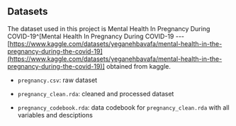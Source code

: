 ## Datasets

The dataset used in this project is Mental Health In Pregnancy During COVID-19^[Mental Health In Pregnancy During COVID-19 --- [https://www.kaggle.com/datasets/yeganehbavafa/mental-health-in-the-pregnancy-during-the-covid-19](https://www.kaggle.com/datasets/yeganehbavafa/mental-health-in-the-pregnancy-during-the-covid-19)] obtained from kaggle.

- `pregnancy.csv`: raw dataset

- `pregnancy_clean.rda`: cleaned and processed dataset

- `pregnancy_codebook.rda`: data codebook for `pregnancy_clean.rda` with all variables and desciptions
